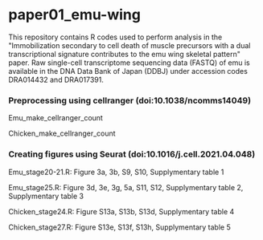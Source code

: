 # paper01_emu-wing

This repository contains R codes used to perform analysis in the "Immobilization secondary to cell death of muscle precursors with a dual transcriptional signature contributes to the emu wing skeletal pattern" paper.
Raw single-cell transcriptome sequencing data (FASTQ) of emu is available in the DNA Data Bank of Japan (DDBJ) under accession codes DRA014432 and DRA017391.


### Preprocessing using cellranger (doi:10.1038/ncomms14049)
Emu_make_cellranger_count

Chicken_make_cellranger_count

### Creating figures using Seurat (doi:10.1016/j.cell.2021.04.048)
Emu_stage20-21.R: Figure 3a, 3b, S9, S10, Supplymentary table 1

Emu_stage25.R: Figure 3d, 3e, 3g, 5a, S11, S12, Supplymentary table 2, Supplymentary table 3

Chicken_stage24.R:  Figure S13a, S13b, S13d, Supplymentary table 4

Chicken_stage27.R:  Figure S13e, S13f, S13h, Supplymentary table 5

